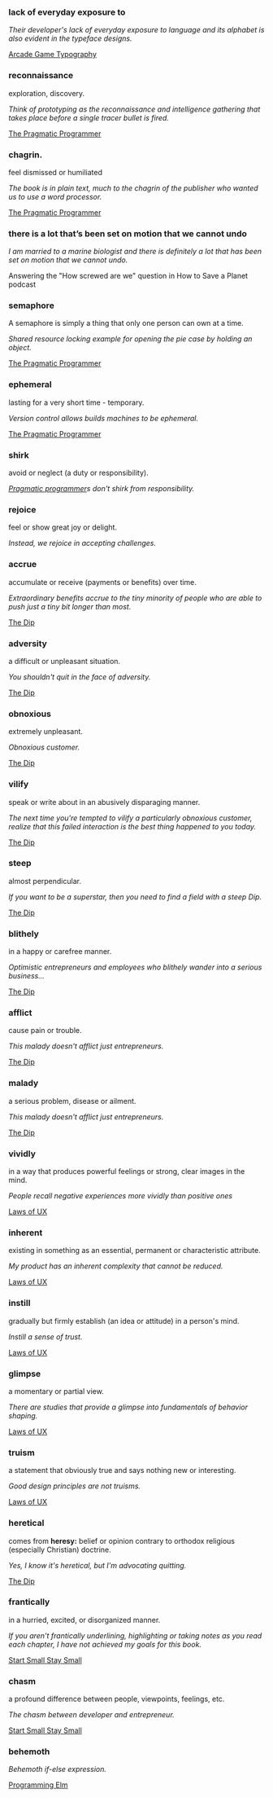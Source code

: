 ### **lack of everyday exposure to <something>**

_Their developer's lack of everyday exposure to language and its alphabet is also evident in the typeface designs._

[Arcade Game Typography](/books/arcade-game-typography)

### **reconnaissance**

exploration, discovery.

_Think of prototyping as the reconnaissance and intelligence gathering that takes place before a single tracer bullet is fired._

[The Pragmatic Programmer](/books/the-pragmatic/programmer)

### **chagrin.**

feel dismissed or humiliated

_The book is in plain text, much to the chagrin of the publisher who wanted us to use a word processor._

[The Pragmatic Programmer](/books/the-pragmatic/programmer)

### **there is a lot that’s been set on motion that we cannot undo**

_I am married to a marine biologist and there is definitely a lot that has been set on motion that we cannot undo._

Answering the "How screwed are we" question in How to Save a Planet podcast

### **semaphore**

A semaphore is simply a thing that only one person can own at a time.

_Shared resource locking example for opening the pie case by holding an object._

[The Pragmatic Programmer](/books/the-pragmatic/programmer)

### **ephemeral**

lasting for a very short time - temporary.

_Version control allows builds machines to be ephemeral._

[The Pragmatic Programmer](/books/the-pragmatic/programmer)

### **shirk**

avoid or neglect (a duty or responsibility).

_[Pragmatic programmer](/books/the-pragmatic-programmer)s don't shirk from responsibility._

### **rejoice**

feel or show great joy or delight.

_Instead, we rejoice in accepting challenges._

### accrue

accumulate or receive (payments or benefits) over time.

_Extraordinary benefits accrue to the tiny minority of people who are able to push just a tiny bit longer than most._

[The Dip](/books/the-dip)

### adversity

a difficult or unpleasant situation.

_You shouldn't quit in the face of adversity._

[The Dip](/books/the-dip)

### obnoxious

extremely unpleasant.

_Obnoxious customer._

[The Dip](/books/the-dip)

### vilify

speak or write about in an abusively disparaging manner.

_The next time you're tempted to vilify a particularly obnoxious customer, realize that this failed interaction is the best thing happened to you today._

[The Dip](/books/the-dip)

### steep

almost perpendicular.

_If you want to be a superstar, then you need to find a field with a steep Dip._

[The Dip](/books/the-dip)

### blithely

in a happy or carefree manner.

_Optimistic entrepreneurs and employees who blithely wander into a serious business..._

[The Dip](/books/the-dip)

### afflict

cause pain or trouble.

_This malady doesn't afflict just entrepreneurs._

[The Dip](/books/the-dip)

### malady

a serious problem, disease or ailment.

_This malady doesn't afflict just entrepreneurs._

[The Dip](/books/the-dip)

### vividly

in a way that produces powerful feelings or strong, clear images in the mind.

_People recall negative experiences more vividly than positive ones_

[Laws of UX](/books/laws-of-ux)

### inherent

existing in something as an essential, permanent or characteristic attribute.

_My product has an inherent complexity that cannot be reduced._

[Laws of UX](/books/laws-of-ux)

### instill

gradually but firmly establish (an idea or attitude) in a person's mind.

_Instill a sense of trust._

[Laws of UX](/books/laws-of-ux)

### glimpse

a momentary or partial view.

_There are studies that provide a glimpse into fundamentals of behavior shaping._

[Laws of UX](/books/laws-of-ux)

### **truism**

a statement that obviously true and says nothing new or interesting.

_Good design principles are not truisms._

[Laws of UX](/books/laws-of-ux)

### heretical

comes from **heresy:** belief or opinion contrary to orthodox religious (especially Christian) doctrine.

_Yes, I know it's heretical, but I'm advocating quitting._

[The Dip](/books/the-dip)

### frantically

in a hurried, excited, or disorganized manner.

_If you aren't frantically underlining, highlighting or taking notes as you read each chapter, I have not achieved my goals for this book._

[Start Small Stay Small](/books/start-small-stay-small)

### chasm

a profound difference between people, viewpoints, feelings, etc.

_The chasm between developer and entrepreneur._

[Start Small Stay Small](/books/start-small-stay-small)

### behemoth

_Behemoth if-else expression._

[Programming Elm](/books/programming-elm)
